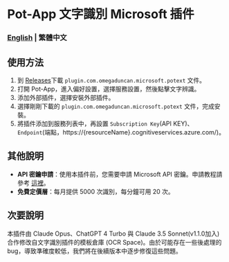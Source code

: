 # Pot-App 文字識別 Microsoft 插件

### [English](./README_EN.md) | 繁體中文

## 使用方法
1. 到 [Releases](https://github.com/omegaduncan/pot-app-recognize-plugin-microsoft/releases)下載 `plugin.com.omegaduncan.microsoft.potext` 文件。
2. 打開 Pot-App，進入偏好設置，選擇服務設置，然後點擊文字辨識。
3. 添加外部插件，選擇安裝外部插件。
4. 選擇剛剛下載的 `plugin.com.omegaduncan.microsoft.potext` 文件，完成安裝。
6. 將插件添加到服務列表中，再設置 `Subscription Key`(API KEY)、 `Endpoint`(端點，https://{resourceName}.cognitiveservices.azure.com/)。

## 其他說明
- **API 密鑰申請**：使用本插件前，您需要申請 Microsoft API 密鑰。申請教程請參考 [這裡](https://learn.microsoft.com/en-us/azure/ai-services/computer-vision/quickstarts-sdk/client-library?tabs=windows%2Cvisual-studio&pivots=programming-language-csharp)。
- **免費定價層**：每月提供 5000 次識別，每分鐘可用 20 次。

## 次要說明
本插件由 Claude Opus、ChatGPT 4 Turbo 與 Claude 3.5 Sonnet(v1.1.0加入)  合作修改自文字識別插件的模板倉庫 (OCR Space)。由於可能存在一些後處理的 bug，導致準確度較低，我們將在後續版本中逐步修復這些問題。